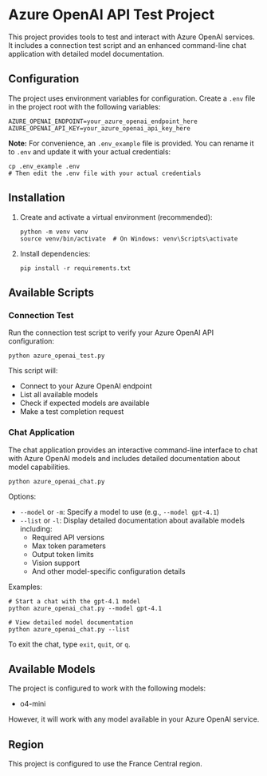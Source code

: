 # Azure OpenAI API Test Project

This project provides tools to test and interact with Azure OpenAI services. It includes a connection test script and an enhanced command-line chat application with detailed model documentation.

## Configuration

The project uses environment variables for configuration. Create a `.env` file in the project root with the following variables:

```
AZURE_OPENAI_ENDPOINT=your_azure_openai_endpoint_here
AZURE_OPENAI_API_KEY=your_azure_openai_api_key_here
```

**Note:** For convenience, an `.env_example` file is provided. You can rename it to `.env` and update it with your actual credentials:

```
cp .env_example .env
# Then edit the .env file with your actual credentials
```

## Installation

1. Create and activate a virtual environment (recommended):
   ```
   python -m venv venv
   source venv/bin/activate  # On Windows: venv\Scripts\activate
   ```

2. Install dependencies:
   ```
   pip install -r requirements.txt
   ```

## Available Scripts

### Connection Test

Run the connection test script to verify your Azure OpenAI API configuration:

```
python azure_openai_test.py
```

This script will:
- Connect to your Azure OpenAI endpoint
- List all available models
- Check if expected models are available
- Make a test completion request

### Chat Application

The chat application provides an interactive command-line interface to chat with Azure OpenAI models and includes detailed documentation about model capabilities.

```
python azure_openai_chat.py
```

Options:
- `--model` or `-m`: Specify a model to use (e.g., `--model gpt-4.1`)
- `--list` or `-l`: Display detailed documentation about available models including:
  - Required API versions
  - Max token parameters
  - Output token limits
  - Vision support
  - And other model-specific configuration details

Examples:
```
# Start a chat with the gpt-4.1 model
python azure_openai_chat.py --model gpt-4.1

# View detailed model documentation
python azure_openai_chat.py --list
```

To exit the chat, type `exit`, `quit`, or `q`.

## Available Models

The project is configured to work with the following models:
- o4-mini

However, it will work with any model available in your Azure OpenAI service.

## Region

This project is configured to use the France Central region.
